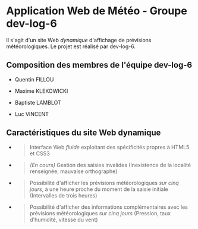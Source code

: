 # Application Web de Météo - Groupe dev-log-6

Il s'agit d'un site Web *dynamique* d'affichage de prévisions météorologiques. Le projet est réalisé par dev-log-6.

## Composition des membres de l'équipe dev-log-6

* Quentin FILLOU

* Maxime KLEKOWICKI

* Baptiste LAMBLOT

* Luc VINCENT

## Caractéristiques du site Web dynamique

* > Interface Web _fluide_ exploitant des spécificités propres à HTML5 et CSS3

* > *(En cours)* Gestion des saisies invalides (Inexistence de la localité renseignée, mauvaise orthographe)

* > Possibilité d'afficher les prévisions météorologiques  _sur cinq jours_, à une heure proche du moment de la saisie initiale (Intervalles de trois heures)

* > Possibilité d'afficher des informations complémentaires avec les prévisions météorologiques _sur cinq jours_ (Pression, taux d'humidité, vitesse du vent)